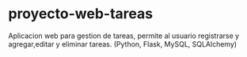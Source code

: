 # proyecto-web-tareas
Aplicacion web para gestion de tareas, permite al usuario registrarse y agregar,editar y eliminar tareas.
(Python, Flask, MySQL, SQLAlchemy)

